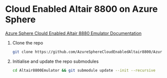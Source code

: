 # Cloud Enabled Altair 8800 on Azure Sphere

[Azure Sphere Clould Enabled Altair 8880 Emulator Documentation](https://github.com/AzureSphereCloudEnabledAltair8800/AzureSphereCloudEnabledAltair8800.emulator/wiki)

1. Clone the repo

    ```bash
    git clone https://github.com/AzureSphereCloudEnabledAltair8800/AzureSphereAltair8800_V2.git Altair8800Emulator
    ```

1. Initialise and update the repo submodules

    ```bash
    cd Altair8800Emulator && git submodule update --init --recursive
   ```
